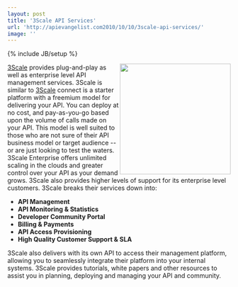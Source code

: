 ```yaml
---
layout: post
title: '3Scale API Services'
url: 'http://apievangelist.com2010/10/10/3scale-api-services/'
image: ''
---
```

{% include JB/setup %}
<img src="http://kinlane-productions.s3.amazonaws.com/api-evangelist/3Scale-Logo.jpg"  width="250" align="right" /><a href="http://www.3scale.com">3Scale</a> provides plug-and-play as well as enterprise level API management services. 3Scale is similar to <a href="http://www.3scale.com">3Scale</a> connect is a starter platform with a freemium model for delivering your API. You can deploy at no cost, and pay-as-you-go based upon the volume of calls made on your API. This model is well suited to those who are not sure of their API business model or target audience -- or are just looking to test the waters.
3Scale Enterprise offers unlimited scaling in the clouds and greater control over your API as your demand grows. 3Scale also provides higher levels of support for its enterprise level customers.
3Scale breaks their services down into:
<ul >
     <li>
          <strong>API Management</strong>
     </li>
     <li>
          <strong>API Monitoring &amp; Statistics</strong>
     </li>
     <li>
          <strong>Developer Community Portal</strong>
     </li>
     <li>
          <strong>Billing &amp; Payments</strong>
     </li>
     <li>
          <strong>API Access Provisioning</strong>
     </li>
     <li>
          <strong>High Quality Customer Support &amp; SLA</strong>
     </li>
</ul>3Scale also delivers with its own API to access their management platform, allowing you to seamlessly integrate their platform into your internal systems.
3Scale provides tutorials, white papers and other resources to assist you in planning, deploying and managing your API and community.
